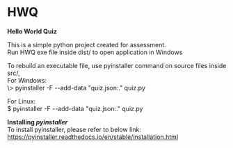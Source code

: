 # HWQ
**Hello World Quiz**

This is a simple python project created for assessment.\
Run HWQ exe file inside dist/ to open application in Windows

To rebuild an executable file, use pyinstaller command on source files inside src/,\
For Windows:\
\\> pyinstaller -F --add-data "quiz.json:." quiz.py

For Linux:\
$ pyinstaller -F --add-data "quiz.json:." quiz.py

**Installing _pyinstaller_**\
To install pyinstaller, please refer to below link:\
https://pyinstaller.readthedocs.io/en/stable/installation.html
